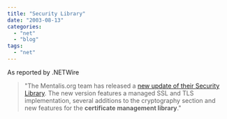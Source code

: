 ```yaml
---
title: "Security Library"
date: "2003-08-13"
categories: 
  - "net"
  - "blog"
tags: 
  - "net"
---
```


As reported by .NETWire

> "The Mentalis.org team has released a [new update of their Security Library](http://www.mentalis.org/soft/projects/seclib/). The new version features a managed SSL and TLS implementation, several additions to the cryptography section and new features for the **certificate management library**."
